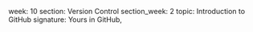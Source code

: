 week: 10
section: Version Control
section_week: 2
topic: Introduction to GitHub
signature: Yours in GitHub,
